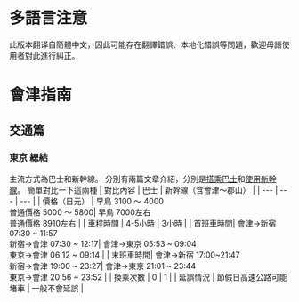 # **多語言注意**
此版本翻译自簡體中文，因此可能存在翻譯錯誤、本地化錯誤等問題，歡迎母語使用者對此進行糾正。

# 會津指南 
## 交通篇
### 東京 總結

主流方式為巴士和新幹線。
分別有兩篇文章介紹，分別是[搭乘巴士](Traffic_Tokyo_Bus_TW.md)和[使用新幹線](Traffic_Tokyo_Shinkansen_TW.md)。
簡單對比一下這兩種
| 對比內容 | 巴士 | 新幹線（含會津～郡山） |
| --- | --- | --- |
| 價格（日元） | 早鳥 3100 ～ 4000 <br> 普通價格 5000 ～ 5800| 早鳥 7000左右 <br> 普通價格 8910左右 |
| 車程時間 | 4-5小時 | 3小時 |
| 首班車時間| 會津→新宿 07:30 ~ 11:57 <br> 新宿→會津 07:30 ~ 12:17| 會津→東京 05:53 ~ 09:04 <br> 東京→會津 06:12 ~ 09:14 |
| 末班車時間| 會津→新宿 17:00~21:47 <br> 新宿→會津 19:00 ~ 23:27| 會津→東京 21:01 ~ 23:44 <br> 東京→會津 20:56 ~ 23:52 |
| 換乘次數 | 0 | 1 |
| 延誤情況 | 節假日高速公路可能堵車 | 一般不會延誤 |
